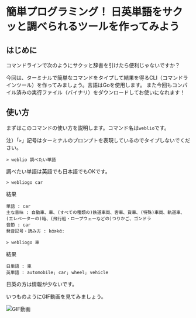 # 簡単プログラミング！ 日英単語をサクッと調べられるツールを作ってみよう

## はじめに

コマンドラインで次のようにサクッと辞書を引けたら便利じゃないですか？

今回は、ターミナルで簡単なコマンドをタイプして結果を得るCLI（コマンドラインツール）を作ってみましょう。言語はGoを使用します。
また今回もコンパイル済みの実行ファイル（バイナリ）をダウンロードしてお使いになれます！

## 使い方

まずはこのコマンドの使い方を説明します。コマンド名は`weblio`です。

注）「`>`」記号はターミナルのプロンプトを表現しているのでタイプしないでください。

```shell
> weblio 調べたい単語
```



調べたい単語は英語でも日本語でもOKです。



```shell
> webliogo car
```

結果

```
単語 : car
主な意味 : 自動車、車、(すべての種類の)鉄道車両、客車、貨車、(特殊)車両、軌道車、(エレベーターの)箱、(飛行船・ロープウェーなどの)つりかご、ゴンドラ
音節 : car
発音記号・読み方 : kάɚkάː
```

```shell
> webliogo 車
```
結果
```
日単語 : 車
英単語 : automobile; car; wheel; vehicle
```

日英の方は情報が少ないです。

いつものようにGIF動画を見てみましょう。

![GIF動画]()




